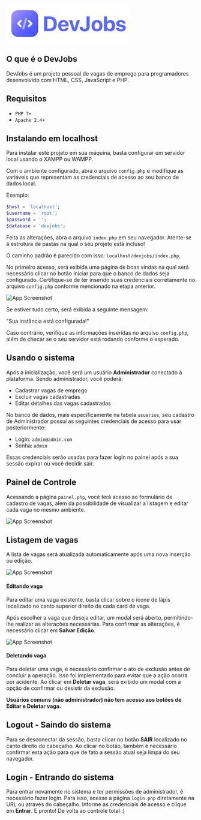 
![Logo](https://raw.githubusercontent.com/brjmichael/devjobs/061fddbf2fa4dec8f67eb55ca59ffbfd67b96b6b/assets/img/logo_blue.svg)


## O que é o DevJobs

DevJobs é um projeto pessoal de vagas de emprego para programadores desenvolvido com HTML, CSS, JavaScript e PHP.
## Requisitos

- `PHP 7+`
- `Apache 2.4+`


## Instalando em localhost

Para instalar este projeto em sua máquina, basta configurar um servidor local usando o XAMPP ou WAMPP.

Com o ambiente configurado, abra o arquivo `config.php` e modifique as variáveis que representam as credenciais de acesso ao seu banco de dados local.

Exemplo:

```php
$host = 'localhost';
$username = 'root';
$password = ''; 
$database = 'devjobs';
```

Feita as alterações, abra o arquivo `index.php` em seu navegador. Atente-se à estrutura de pastas na qual o seu projeto está incluso!

O caminho padrão é parecido com isso: `localhost/devjobs/index.php`.

No primeiro acesso, será exibida uma página de boas vindas na qual será necessário clicar no botão Iniciar para que o banco de dados seja configurado. Certifique-se de ter inserido suas credenciais corretamente no arquivo `config.php` conforme mencionado na etapa anterior.

![App Screenshot](https://i.ibb.co/Bzw0njB/235337.png)

Se estiver tudo certo, será exibida a seguinte mensagem: 

"Sua instância está configurada!"

Caso contrário, verifique as informações inseridas no arquivo `config.php`, além de checar se o seu servidor está rodando conforme o esperado.
## Usando o sistema

Após a inicialização, você será um usuário **Administrador** conectado à plataforma. Sendo administrador, você poderá:
- Cadastrar vagas de emprego
- Excluir vagas cadastradas
- Editar detalhes das vagas cadastradas

No banco de dados, mais especificamente na tabela `usuarios`, seu cadastro de Administrador possui as seguintes credenciais de acesso para usar posteriormente:

- Login: `admin@admin.com`
- Senha: `admin`

Essas credenciais serão usadas para fazer login no painel após a sua sessão expirar ou você decidir sair.

## Painel de Controle
Acessando a página `painel.php`, você terá acesso ao formulário de cadastro de vagas, além da possibilidade de visualizar a listagem e editar cada vaga no mesmo ambiente.

![App Screenshot](https://i.ibb.co/99GDKGr/001216.png)


## Listagem de vagas

A lista de vagas será atualizada automaticamente após uma nova inserção ou edição.

![App Screenshot](https://i.ibb.co/nQqPDgy/001310.png)

#### Editando vaga

Para editar uma vaga existente, basta clicar sobre o ícone de lápis localizado no canto superior direito de cada card de vaga.

Após escolher a vaga que deseja editar, um modal será aberto, permitindo-lhe realizar as alterações necessárias. Para confirmar as alterações, é necessário clicar em **Salvar Edição**.

![App Screenshot](https://i.ibb.co/XkpKJbG/001615.png)

#### Deletando vaga
Para deletar uma vaga, é necessário confirmar o ato de exclusão antes de concluir a operação. Isso foi implementado para evitar que a ação ocorra por acidente. Ao clicar em **Deletar vaga**, será exibido um modal com a opção de confirmar ou desistir da exclusão.


**Usuários comuns (não administrador) não tem acesso aos botões de Editar e Deletar vaga.**
## Logout - Saindo do sistema

Para se desconectar da sessão, basta clicar no botão **SAIR** localizado no canto direito do cabeçalho. Ao clicar no botão, também é necessário confirmar esta ação para que de fato a sessão atual seja limpa do seu navegador.

## Login - Entrando do sistema

Para entrar novamente no sistema e ter permissões de administrador, é necessário fazer login. Para isso, acesse a página `login.php` diretamente na URL ou através do cabeçalho. Informe as credenciais de acesso e clique em **Entrar**. E pronto! De volta ao controle total :)
